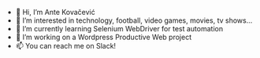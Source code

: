 - 👋 Hi, I’m Ante Kovačević
- 👀 I’m interested in technology, football, video games, movies, tv shows...
- 🌱 I’m currently learning Selenium WebDriver for test automation
- 💞️ I’m working on a Wordpress Productive Web project
- 📫 You can reach me on Slack!

<!---
kovacevicante/kovacevicante is a ✨ special ✨ repository because its `README.md` (this file) appears on your GitHub profile.
You can click the Preview link to take a look at your changes.
--->
